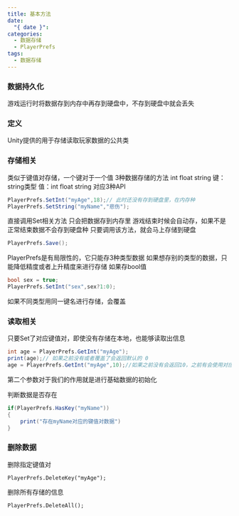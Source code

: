 ```yaml
---
title: 基本方法
date:
  "{ date }": 
categories:
  - 数据存储
  - PlayerPrefs
tags:
  - 数据存储
---
```

### 数据持久化
游戏运行时将数据存到内存中再存到硬盘中，不存到硬盘中就会丢失
###  定义
Unity提供的用于存储读取玩家数据的公共类
### 存储相关
类似于键值对存储，一个键对于一个值
3种数据存储的方法 int float string
键：string类型
值：int float string 对应3种API

```C#
PlayerPrefs.SetInt("myAge",18);// 此时还没有存到硬盘里，在内存种
PlayerPrefs.SetString("myName","悲伤");
```

直接调用Set相关方法 只会把数据存到内存里
游戏结束时候会自动存，如果不是正常结束数据不会存到硬盘种
只要调用该方法，就会马上存储到硬盘
```C#
PlayerPrefs.Save();
```
PlayerPrefs是有局限性的，它只能存3种类型数据
如果想存别的类型的数据，只能降低精度或者上升精度来进行存储
如果存bool值
```C#
bool sex = true; 
PlayerPrefs.SetInt("sex",sex?1:0);
```

如果不同类型用同一键名进行存储，会覆盖

### 读取相关
只要Set了对应键值对，即使没有存储在本地，也能够读取出信息
```C#
int age = PlayerPrefs.GetInt("myAge");
print(age);// 如果之前没有或者覆盖了会返回默认的 0
age = PlayerPrefs.GetInt("myAge",10);//如果之前没有会返回10，之前有会使用对应的值
```
第二个参数对于我们的作用就是进行基础数据的初始化

判断数据是否存在
```C#
if(PlayerPrefs.HasKey("myName"))
{
	print("存在myName对应的键值对数据")
}
```
### 删除数据
删除指定键值对
```
PlayerPrefs.DeleteKey("myAge");
```
删除所有存储的信息
```
PlayerPrefs.DeleteAll();
```